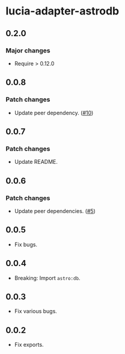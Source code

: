 # lucia-adapter-astrodb

## 0.2.0

### Major changes

- Require > 0.12.0

## 0.0.8

### Patch changes

- Update peer dependency. ([#10](https://github.com/pilcrowOnPaper/lucia-adapter-astrodb/pull/10))

## 0.0.7

### Patch changes

- Update README.

## 0.0.6

### Patch changes

- Update peer dependencies. ([#5](https://github.com/pilcrowOnPaper/lucia-adapter-astrodb/pull/5))

## 0.0.5

- Fix bugs.

## 0.0.4

- Breaking: Import `astro:db`.

## 0.0.3

- Fix various bugs.

## 0.0.2

- Fix exports.
